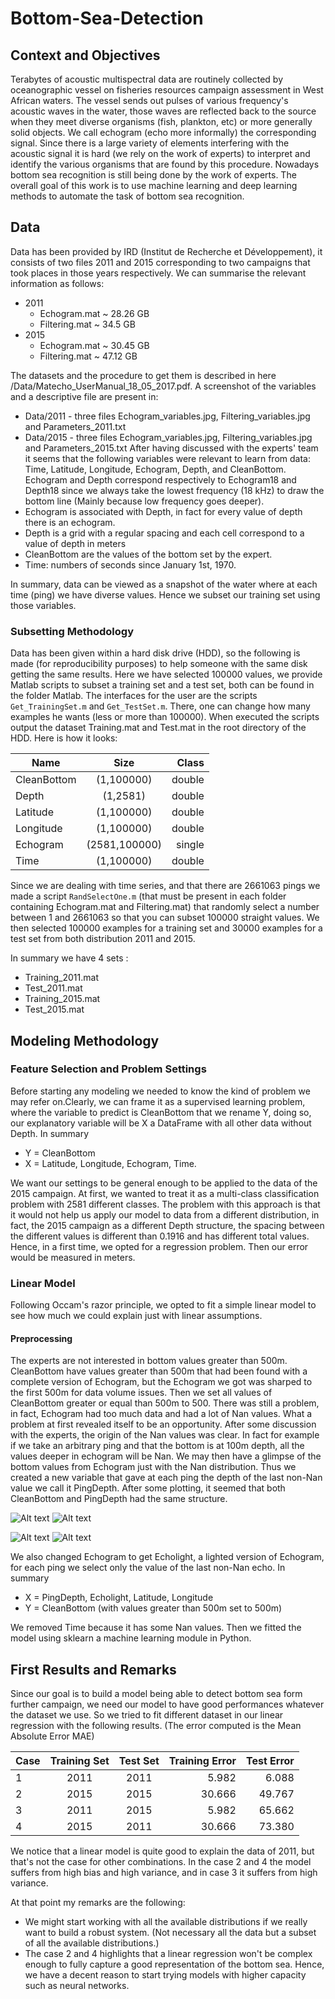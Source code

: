 # Bottom-Sea-Detection

## Context and Objectives
Terabytes of acoustic multispectral data are routinely collected by oceanographic vessel on fisheries resources campaign assessment in West African waters. The vessel sends out pulses of various frequency's acoustic waves in the water, those waves are reflected back to the source when they meet diverse organisms (fish, plankton, etc) or more generally solid objects. We call echogram (echo more informally) the corresponding signal. Since there is a large variety of elements interfering with the acoustic signal it is hard (we rely on the work of experts) to interpret and identify the various organisms that are found by this procedure. Nowadays bottom sea recognition is still being done by the work of experts.
The overall goal of this work is to use machine learning and deep learning methods to automate the task of bottom sea recognition.
## Data
Data has been provided by IRD (Institut de Recherche et Développement), it consists of two files 2011 and 2015 corresponding to two campaigns that took places in those years respectively. We can summarise the relevant information as follows:
* 2011
  * Echogram.mat ~ 28.26 GB
  * Filtering.mat ~ 34.5 GB 
* 2015
  * Echogram.mat ~ 30.45 GB
  * Filtering.mat ~ 47.12 GB

The datasets and the procedure to get them is described in here /Data/Matecho_UserManual_18_05_2017.pdf. 
A screenshot of the variables and a descriptive file are present in:
* Data/2011 - three files Echogram_variables.jpg, Filtering_variables.jpg and Parameters_2011.txt
* Data/2015 - three files Echogram_variables.jpg, Filtering_variables.jpg and Parameters_2015.txt
 After having discussed with the experts' team it seems that the following variables were relevant to learn from data: Time, Latitude, Longitude, Echogram, Depth, and CleanBottom. Echogram and Depth correspond respectively to Echogram18 and Depth18 since we always take the lowest frequency (18 kHz) to draw the bottom line (Mainly because low frequency goes deeper). 
* Echogram is associated with Depth, in fact for every value of depth there is an echogram.
* Depth is a grid with a regular spacing and each cell correspond to a value of depth in meters
* CleanBottom are the values of the bottom set by the expert.
* Time: numbers of seconds since January 1st, 1970.

In summary, data can be viewed as a snapshot of the water where at each time (ping) we have diverse values.
Hence we subset our training set using those variables. 

### Subsetting Methodology
Data has been given within a hard disk drive (HDD), so the following is made (for reproducibility purposes) to help someone with the same disk getting the same results.
Here we have selected 100000 values, we provide Matlab scripts to subset a training set and a test set, both can be found in the folder Matlab. The interfaces for the user are the scripts `Get_TrainingSet.m` and `Get_TestSet.m`. There, one can change how many examples he wants (less or more than 100000). When executed the scripts output the dataset Training.mat and Test.mat in the root directory of the HDD. Here is how it looks:

| Name        | Size           | Class  |
| ------------- |:-------------:| -----:|
| CleanBottom      | (1,100000) | double |
| Depth      | (1,2581)     |   double |
| Latitude | (1,100000)      |  double |
| Longitude | (1,100000)      |   double |
| Echogram | (2581,100000)    |    single |
| Time | (1,100000)     |    double |

Since we are dealing with time series, and that there are 2661063 pings we made a script `RandSelectOne.m`
(that must be present in each folder containing Echogram.mat and Filtering.mat) that randomly select a number between 1 and 2661063 so that you can subset 100000 straight values.
We then selected 100000 examples for a training set and 30000 examples for a test set from both distribution 2011 and 2015.

In summary we have 4 sets :
* Training_2011.mat
* Test_2011.mat
* Training_2015.mat
* Test_2015.mat

## Modeling Methodology

### Feature Selection and Problem Settings
Before starting any modeling we needed to know the kind of problem we may refer on.Clearly, we can frame it as a supervised learning problem, where the variable to predict is CleanBottom that we rename Y, doing so, our explanatory variable will be X a DataFrame with all other data without Depth. In summary
* Y = CleanBottom 
* X = Latitude, Longitude, Echogram, Time.

We want our settings to be general enough to be applied to the data of the 2015 campaign. At first, we wanted to treat it as a multi-class classification problem with 2581 different classes. The problem with this approach is that it would not help us apply our model to data from a different distribution, in fact, the 2015 campaign as a different Depth structure, the spacing between the different values is different than 0.1916 and has different total values. Hence, in a first time, we opted for a regression problem. Then our error would be measured in meters.

### Linear Model
Following Occam's razor principle, we opted to fit a simple linear model to see how much we could explain just with linear assumptions.
#### Preprocessing
The experts are not interested in bottom values greater than 500m. CleanBottom have values greater than 500m that had been found with a complete version of Echogram, but the Echogram we got was sharped to the first 500m for data volume issues.
Then we set all values of CleanBottom greater or equal than 500m to 500.
There was still a problem, in fact, Echogram had too much data and had a lot of Nan values. What a problem at first revealed itself to be an opportunity. After some discussion with the experts, the origin of the Nan values was clear. In fact for example if we take an arbitrary ping and that the bottom is at 100m depth, all the values deeper in echogram will be Nan. We may then have a glimpse of the bottom values from Echogram just with the Nan distribution.
Thus we created a new variable that gave at each ping the depth of the last non-Nan value we call it PingDepth.
After some plotting, it seemed that both CleanBottom and PingDepth had the same structure.

![Alt text](Plots/Training_2011.png?raw=false "Training Set")
![Alt text](Plots/Test_2011.png?raw=false "Training Set")


![Alt text](Plots/Training_2015.png?raw=false "Training Set")
![Alt text](Plots/Test_2015.png?raw=false "Training Set")

We also changed Echogram to get Echolight, a lighted version of Echogram, for each ping we select only the value of the last non-Nan echo. In summary 
* X = PingDepth, Echolight, Latitude, Longitude
* Y = CleanBottom (with values greater than 500m set to 500m)

We removed Time because it has some Nan values.
Then we fitted the model using sklearn a machine learning module in Python.


## First Results and Remarks
Since our goal is to build a model being able to detect bottom sea form further campaign, we need our model to have good performances whatever the dataset we use. So we tried to fit different dataset in our linear regression with the following results. (The error computed is the Mean Absolute Error MAE) 

| Case | Training Set        | Test Set           | Training Error  | Test Error |
|-------------|:-------------:|:-------------:| -----:| -----:|
| 1 | 2011      | 2011 | 5.982 | 6.088 |
| 2 | 2015      | 2015     |   30.666 | 49.767 |
| 3 | 2011 | 2015      |  5.982 | 65.662 |
| 4 | 2015 | 2011      |   30.666 | 73.380|

We notice that a linear model is quite good to explain the data of 2011, but that's not the case for other combinations.
In the case 2 and 4 the model suffers from high bias and high variance, and in case 3 it suffers from high variance.

At that point my remarks are the following:
* We might start working with all the available distributions if we really want to build a robust system. (Not necessary all the data but a subset of all the available distributions.)
* The case 2 and 4 highlights that a linear regression won't be complex enough to fully capture a good representation of the bottom sea. Hence, we have a decent reason to start trying models with higher capacity such as neural networks.




